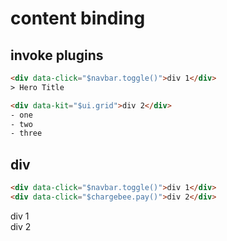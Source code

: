 # content binding

## invoke plugins

```html
<div data-click="$navbar.toggle()">div 1</div>
> Hero Title

<div data-kit="$ui.grid">div 2</div>
- one
- two
- three
```

## div
```html
<div data-click="$navbar.toggle()">div 1</div>
<div data-click="$chargebee.pay()">div 2</div>
```

<div data-click="$navbar.toggle()">div 1</div>
<div data-click="$chargebee.pay()">div 2</div>

